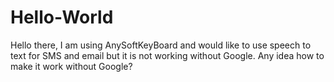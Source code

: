 # Hello-World
Hello there, I am using AnySoftKeyBoard and would like to use speech to text for SMS and email but it is not working without Google. Any idea how to make it work without Google?


